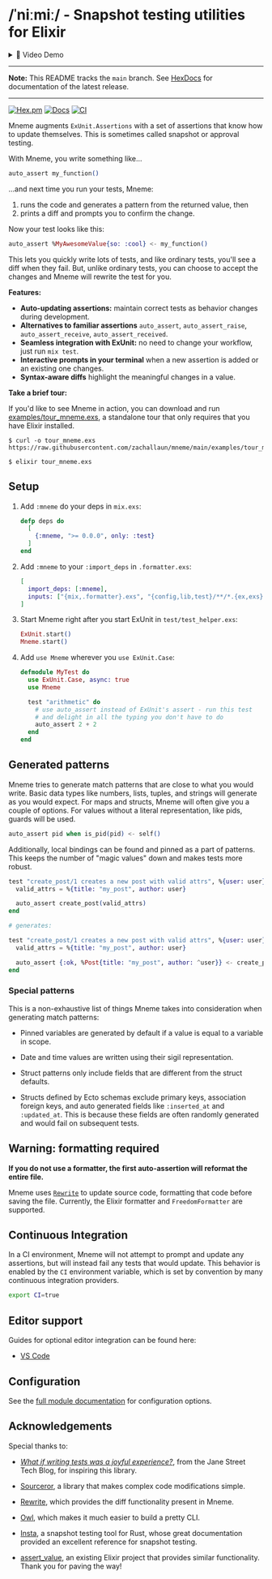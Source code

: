 # /ˈniːmiː/ - Snapshot testing utilities for Elixir

<details>
  <summary>🎥 Video Demo</summary>
  <p>https://user-images.githubusercontent.com/503938/227819477-c7097fbc-b9a4-44a1-b3ea-f1b420c18799.mp4</p>
</details>

---

**Note:** This README tracks the `main` branch.
See [HexDocs](https://hexdocs.pm/mneme) for documentation of the latest release.

---

<!-- MDOC !-->

[![Hex.pm](https://img.shields.io/hexpm/v/mneme.svg)](https://hex.pm/packages/mneme)
[![Docs](https://img.shields.io/badge/hexdocs-docs-8e7ce6.svg)](https://hexdocs.pm/mneme)
[![CI](https://github.com/zachallaun/mneme/actions/workflows/ci.yml/badge.svg?branch=main)](https://github.com/zachallaun/mneme/actions/workflows/ci.yml)

Mneme augments `ExUnit.Assertions` with a set of assertions that know how to update themselves.
This is sometimes called snapshot or approval testing.

With Mneme, you write something like...

```elixir
auto_assert my_function()
```

...and next time you run your tests, Mneme:

1. runs the code and generates a pattern from the returned value, then
2. prints a diff and prompts you to confirm the change.

Now your test looks like this:

```elixir
auto_assert %MyAwesomeValue{so: :cool} <- my_function()
```

This lets you quickly write lots of tests, and like ordinary tests, you'll see a diff when they fail.
But, unlike ordinary tests, you can choose to accept the changes and Mneme will rewrite the test for you.

**Features:**

  * **Auto-updating assertions:** maintain correct tests as behavior changes during development.
  * **Alternatives to familiar assertions** `auto_assert`, `auto_assert_raise`, `auto_assert_receive`, `auto_assert_received`.
  * **Seamless integration with ExUnit:** no need to change your workflow, just run `mix test`.
  * **Interactive prompts in your terminal** when a new assertion is added or an existing one changes.
  * **Syntax-aware diffs** highlight the meaningful changes in a value.

**Take a brief tour:**

If you'd like to see Mneme in action, you can download and run [examples/tour_mneme.exs](https://github.com/zachallaun/mneme/blob/main/examples/tour_mneme.exs), a standalone tour that only requires that you have Elixir installed.

```shell
$ curl -o tour_mneme.exs https://raw.githubusercontent.com/zachallaun/mneme/main/examples/tour_mneme.exs

$ elixir tour_mneme.exs
```

## Setup

1.  Add `:mneme` do your deps in `mix.exs`:

    ```elixir
    defp deps do
      [
        {:mneme, ">= 0.0.0", only: :test}
      ]
    end
    ```

2.  Add `:mneme` to your `:import_deps` in `.formatter.exs`:

    ```elixir
    [
      import_deps: [:mneme],
      inputs: ["{mix,.formatter}.exs", "{config,lib,test}/**/*.{ex,exs}"]
    ]
    ```

3.  Start Mneme right after you start ExUnit in `test/test_helper.exs`:

    ```elixir
    ExUnit.start()
    Mneme.start()
    ```

4.  Add `use Mneme` wherever you `use ExUnit.Case`:

    ```elixir
    defmodule MyTest do
      use ExUnit.Case, async: true
      use Mneme

      test "arithmetic" do
        # use auto_assert instead of ExUnit's assert - run this test
        # and delight in all the typing you don't have to do
        auto_assert 2 + 2
      end
    end
    ```

## Generated patterns

Mneme tries to generate match patterns that are close to what you would write.
Basic data types like numbers, lists, tuples, and strings will generate as you would expect.
For maps and structs, Mneme will often give you a couple of options.
For values without a literal representation, like pids, guards will be used.

```elixir
auto_assert pid when is_pid(pid) <- self()
```

Additionally, local bindings can be found and pinned as a part of patterns.
This keeps the number of "magic values" down and makes tests more robust.

```elixir
test "create_post/1 creates a new post with valid attrs", %{user: user} do
  valid_attrs = %{title: "my_post", author: user}

  auto_assert create_post(valid_attrs)
end

# generates:

test "create_post/1 creates a new post with valid attrs", %{user: user} do
  valid_attrs = %{title: "my_post", author: user}

  auto_assert {:ok, %Post{title: "my_post", author: ^user}} <- create_post(valid_attrs)
end
```

### Special patterns

This is a non-exhaustive list of things Mneme takes into consideration when generating match patterns:

  * Pinned variables are generated by default if a value is equal to a variable in scope.

  * Date and time values are written using their sigil representation.

  * Struct patterns only include fields that are different from the struct defaults.

  * Structs defined by Ecto schemas exclude primary keys, association foreign keys, and auto generated fields like `:inserted_at` and `:updated_at`. This is because these fields are often randomly generated and would fail on subsequent tests.

## Warning: formatting required

**If you do not use a formatter, the first auto-assertion will reformat the entire file.**

Mneme uses [`Rewrite`](https://github.com/hrzndhrn/rewrite) to update source code, formatting that code before saving the file.
Currently, the Elixir formatter and `FreedomFormatter` are supported.

## Continuous Integration

In a CI environment, Mneme will not attempt to prompt and update any assertions, but will instead fail any tests that would update.
This behavior is enabled by the `CI` environment variable, which is set by convention by many continuous integration providers.

```bash
export CI=true
```

## Editor support

Guides for optional editor integration can be found here:

  * [VS Code](https://hexdocs.pm/mneme/vscode_setup.html)

<!-- MDOC !-->

## Configuration

See the [full module documentation](https://hexdocs.pm/mneme/Mneme.html#module-configuration) for configuration options.

## Acknowledgements

Special thanks to:

  * [_What if writing tests was a joyful experience?_](https://blog.janestreet.com/the-joy-of-expect-tests/),
    from the Jane Street Tech Blog, for inspiring this library.

  * [Sourceror](https://github.com/doorgan/sourceror), a library that
    makes complex code modifications simple.

  * [Rewrite](https://github.com/hrzndhrn/rewrite), which provides the
    diff functionality present in Mneme.

  * [Owl](https://github.com/fuelen/owl), which makes it much easier
    to build a pretty CLI.

  * [Insta](https://insta.rs/), a snapshot testing tool for Rust,
    whose great documentation provided an excellent reference for
    snapshot testing.

  * [assert_value](https://github.com/assert-value/assert_value_elixir),
    an existing Elixir project that provides similar functionality.
    Thank you for paving the way!

